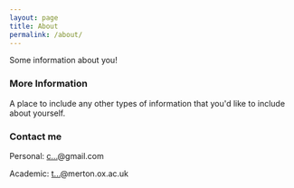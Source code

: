 ```yaml
---
layout: page
title: About
permalink: /about/
---
```


Some information about you!

### More Information

A place to include any other types of information that you'd like to include about yourself.

### Contact me

Personal: <a href="http://www.google.com/recaptcha/mailhide/d?k=01QMcKHIN42J9i0PaJ5c9d0w==&amp;c=LBEI5AR21Wzq-To12c5JdnK_snSoELPY3Cd_nbKfFlQ=" onclick="window.open('http://www.google.com/recaptcha/mailhide/d?k\x3d01QMcKHIN42J9i0PaJ5c9d0w\x3d\x3d\x26c\x3dLBEI5AR21Wzq-To12c5JdnK_snSoELPY3Cd_nbKfFlQ\x3d', '', 'toolbar=0,scrollbars=0,location=0,statusbar=0,menubar=0,resizable=0,width=500,height=300'); return false;" title="Reveal this e-mail address">c...</a>@gmail.com

Academic: <a href="http://www.google.com/recaptcha/mailhide/d?k=01QMcKHIN42J9i0PaJ5c9d0w==&amp;c=MI3_uH3b7zRSC8OewdpF5aDkbKeiFyw03vKd-_P4f9M=" onclick="window.open('http://www.google.com/recaptcha/mailhide/d?k\x3d01QMcKHIN42J9i0PaJ5c9d0w\x3d\x3d\x26c\x3dMI3_uH3b7zRSC8OewdpF5aDkbKeiFyw03vKd-_P4f9M\x3d', '', 'toolbar=0,scrollbars=0,location=0,statusbar=0,menubar=0,resizable=0,width=500,height=300'); return false;" title="Reveal this e-mail address">t...</a>@merton.ox.ac.uk
